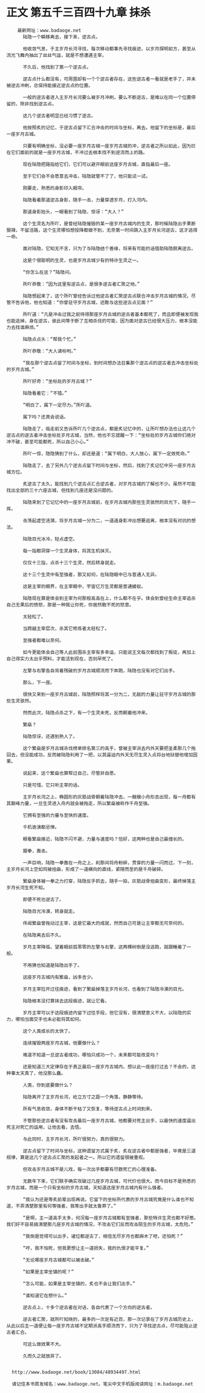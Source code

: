 # 正文 第五千三百四十九章 抹杀
        最新网址：www.badaoge.net
          陆隐一个瞬移离去，接下来，逆古点。
      
          他收敛气息，于主岁月长河寻找，每次移动都事先寻找痕迹，以岁月探明前方，甚至从流光飞舞内抽出了丝丝气运，就是不想遭遇主宰。
      
          不久后，他找到了第一个逆古点。
      
          逆古点什么都没有，可周围却有一个个逆古者存在，这些逆古者一看就是老手了，并未被逆古冲刷，总保持能接近逆古点的位置。
      
          一般的逆古者进入主岁月长河要么被岁月冲刷，要么不断逆古，是难以在同一个位置停留的，除非找到逆古点。
      
          这几个逆古者明显已经习惯了逆古。
      
          他按照炙的记忆，于逆古点留下汇合冲击的时间与坐标，离去。他留下的坐标是，最后一座岁月古城。
      
          只要有明确坐标，没必要一座岁月古城一座岁月古城的冲，逆古者之所以如此，因为拦在它们面前的就是一座岁月古城，不冲过去根本找不到逆流而上的路。
      
          现在陆隐把路指给它们，它们可以避开眼前这座岁月古城，直指最后一座。
      
          至于它们会不会愿意去冲击，陆隐就管不了了，他只能试一试。
      
          刚要走，熟悉的身影印入眼帘。
      
          陆隐看着那道逆古身影，随手一击，力量穿透岁月，打入河内。
      
          那道身影抬头，一眼看到了陆隐，惊讶：“大人？”
      
          这个生灵名为所吖，是曾经陆隐摧毁的某一座岁月古城内的生灵，那时候陆隐出手果断狠辣，不留活路，这个生灵哪怕想投降都做不到，无奈第一时间跳入主岁月长河逆古，这才逃得一命。
      
          面对陆隐，它知无不言，只为了与陆隐结个善缘，将来有可能的话借助陆隐脱离逆古。
      
          这是个很聪明的生灵，也是岁月古城少有的特许生灵之一。
      
          “你怎么在这？”陆隐问。
      
          所吖恭敬：“因为这里有逆古点，是很多逆古者汇聚之地。”
      
          陆隐想起来了，这个所吖曾经告诉过他逆古者汇聚逆古点联合冲击岁月古城的情况，尽管不告诉他，他也知道：“你曾驻守岁月古城，还敢与这些逆古点见面？”
      
          所吖道：“凡是冲击过我之前待得那座岁月古城的逆古者基本都死了，而且即便被发现我也能逃掉，身在逆古，彼此间等于断了互相杀伐的可能，因为面对逆古已经很大压力，根本没能力去找谁麻烦。”
      
          陆隐点点头：“帮我个忙。”
      
          所吖恭敬：“大人请吩咐。”
      
          “我在那个逆古点留了时间与坐标，到时间想办法召集那个逆古点的逆古者去冲击坐标处的岁月古城。”
      
          所吖好奇：“坐标处的岁月古城？”
      
          陆隐看着它：“不错。”
      
          “明白了，属下一定尽力。”所吖道。
      
          属下吗？还真会说话。
      
          陆隐走了，临走前又告诉所吖几个逆古点，都是炙记忆中的，让所吖想办法也让这几个逆古点的逆古者冲击坐标处岁月古城，当然，他也不忘提醒一下：“坐标处的岁月古城你们绝对冲不破，甚至可能都死，所以自己小心。”
      
          所吖一惊，隐隐猜到了什么，却还是道：“属下明白，大人放心，属下一定效死命。”
      
          陆隐走了，去了另外几个逆古点留下时间与坐标，然后，找到了炙记忆中另一座岁月古城方位。
      
          炙逆古了太久，能找到几个逆古点汇合逆古者，对岁月古城的了解也不少。虽然不可能找出全部的三十六座古城，但找到几座还是没问题的。
      
          陆隐来到了它记忆中的一座岁月古城前，在岁月古城内那些生灵骇然的目光下，随手一挥。
      
          击荡起虚空涟漪，将岁月古城一分为二，一道道身影冲出想要逃离，根本没有对抗的想法。
      
          陆隐目光冰冷，轻点虚空。
      
          每一指都洞穿一个生灵身体，将其生机抹灭。
      
          仅仅十三指，点杀十三个生灵，然后转身就走。
      
          这十三个生灵中有至强者，那又如何，在陆隐眼中已与普通人无异。
      
          这是主宰的眼界，在主宰眼中，宇宙亿万生灵都是普通蝼蚁。
      
          陆隐现在算是体会到主宰为何那般高高在上，什么都不在乎。体会到曾经生命主宰追杀自己无果后的愤怒，那是一种我让你死，你居然敢不死的怒意。
      
          太轻松了。
      
          当跨越主宰层次，杀其它修炼者太轻松了。
      
          至强者都难以奈何。
      
          如今更能体会自己等人此前围杀主宰有多幸运，只能说王文每次都找到了叛徒，再加上自己得实力太出乎预料，才能活到现在，否则早死了。
      
          左擎与右擎各自背着残破的岁月古城顺流而下奔跑，陆隐也没有对它们出手。
      
          那么，下一座。
      
          很快又来到一座岁月古城前，陆隐照样将其一分为二，无敌的力量让驻守岁月古城的那些生灵骇然。
      
          然而此次，陆隐点杀之下，有一个生灵未死，反而朝着他冲来。
      
          繁燊？
      
          陆隐惊讶，还遇到熟人了。
      
          这个繁燊是岁月古城杀伐榜单排名第三的高手，曾被主宰派去内外天要把圣柔那几个拖回去，但没能成功，反而被陆隐利用了一把，以其逼迫内外天无尽生灵入点将台地狱替他增加因果。
      
          说起来，这个繁燊也算帮过自己，尽管非自愿。
      
          只是可惜，它只听主宰的话。
      
          主岁月长河之上，椭圆形的灰筋战骨朝着陆隐冲去，一艘艘小舟形态出现，每一舟都有其巅峰力量，一旦生灵进入舟内就会被拖走，所以繁燊被称作千舟至强。
      
          它拥有至强的力量与至快的速度。
      
          千机诡演都忌惮。
      
          眼看繁燊接近，陆隐不闪不避，力量与速度吗？恰好，这两种也是自己最擅长的。
      
          握拳，轰击。
      
          一声巨响，陆隐一拳轰在一舟之上，刹那间将舟粉碎，贯穿的力量一闪而过，下一刻，主岁月长河上空如同被扭曲，形成了一道横向的直线，紧随而至的是千舟破碎。
      
          繁燊身体被一拳之力打穿，陆隐反手抓去，随手一拍，灰筋战骨扭曲变形，最终掉落主岁月长河生死不知。
      
          即便不死也逆古了。
      
          陆隐目光冷漠，转身就走。
      
          传闻繁燊曾拖动过主宰，这是它最大的成就，然而自己可是让主宰都无可奈何的。
      
          在陆隐离去后不久。
      
          岁月主宰降临，望着眼前孤零零的左擎与右擎，这两棵树倒是没逃跑，就跟睡着了一般。
      
          不用猜也知道是陆隐出手了。
      
          这座岁月古城内有繁燊，凶多吉少。
      
          岁月主宰拉开过往痕迹，看到了繁燊掉落主岁月长河，也看到了陆隐冷漠的目光。
      
          陆隐根本没打算抹去这段痕迹，就让它看。
      
          岁月主宰可以于这段痕迹内留下过往手段，但它没有，很清楚意义不大，以陆隐的实力，哪怕当面交手也未必能将其如何。
      
          这个人类成长的太快了。
      
          连续摧毁两座岁月古城，他要做什么？
      
          难道不知道一旦逆古者成功，哪怕只成功一个，未来都可能改变吗？
      
          还是知道三大定律存在于真正最后一座岁月古城内，想以此一座座打过去？不会的，这种事太天真了，他没那么蠢。
      
          人类，你到底要做什么？
      
          陆隐离开了主岁月长河，屹立方寸之距一个角落，静静等待。
      
          所有气息收敛，身体不断干枯了又恢复，等待逆古点上时间到来。
      
          不管那些逆古者有没有攻击最后一座岁月古城，他都要对死主出手，以最快的速度逼出死主对死亡的运用，让他去看，去悟。
      
          与此同时，主岁月长河，所吖很努力，真的很努力。
      
          逆古点留下了时间与坐标，这种遗留方式属于炙，炙在逆古者中都是强者，毕竟是三道规律，算是这几个逆古点汇聚的发起者之一。所以它的遗留很被重视。
      
          但攻击岁月古城不是儿戏，每一次出手都要有尽数死亡的心理准备。
      
          无数年下来，它们联手确实攻破过几座岁月古城，可代价也很大。而今目标不是熟悉的岁月古城，而是一个只有坐标的岁月古城，天知道这座岁月古城内有什么强者。
      
          “我认为还是等炙前辈出现再说。它留下的坐标所代表的岁月古城究竟是什么谁也不知道，不弄清楚那里有何等强者，我等出手就太鲁莽了。”
      
          “是啊，主一道高手太多，何况每一座岁月古城都有至强者，那些特许生灵也都不好惹。我们好不容易搞清楚那几座岁月古城的情况，不攻击它们反而攻击陌生的岁月古城，太危险。”
      
          “我倒是觉得可以出手，诸位都逆古了，相信无尽岁月也都麻木了吧，还怕死？”
      
          “哼，我不怕死，但我更想让主一道损失，我的仇恨才能平复。”
      
          “无论哪座岁月古城都可以被击破。”
      
          “如果是主宰坐镇的呢？”
      
          “怎么可能，如果是主宰坐镇的，炙也不会让我们出手。”
      
          “谁知道它在想什么。”
      
          逆古点上，十多个逆古者在对话，各自代表了一个方向的逆古者。
      
          逆古者汇聚，就所吖知晓的，最多的一次足有近百，那一次记录在了岁月古城历史上，从此以后主一道便让每一座岁月古城不定期派高手顺流而下，只为了寻找逆古点，尽可能阻止逆古者汇合。
      
          可这么做效果不大。
      
          久而久之就放弃了。
      
      
      http://www.badaoge.net/book/13084/48934497.html
      
      请记住本书首发域名：www.badaoge.net。笔尖中文手机版阅读网址：m.badaoge.net